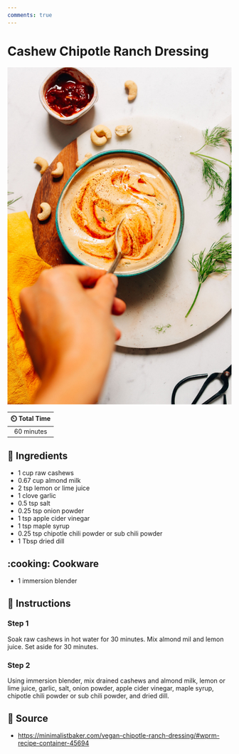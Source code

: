 ```yaml
---
comments: true
---
```

# Cashew Chipotle Ranch Dressing

![Cashew Chipotle Ranch Dressing](../assets/images/cashew-chipotle-ranch-dressing.jpg)

| :timer_clock: Total Time |
|:-----------------------: |
| 60 minutes |

## :salt: Ingredients

- 1 cup raw cashews
- 0.67 cup almond milk
- 2 tsp lemon or lime juice
- 1 clove garlic
- 0.5 tsp salt
- 0.25 tsp onion powder
- 1 tsp apple cider vinegar
- 1 tsp maple syrup
- 0.25 tsp chipotle chili powder or sub chili powder
- 1 Tbsp dried dill

## :cooking: Cookware

- 1 immersion blender

## :pencil: Instructions

### Step 1

Soak raw cashews in hot water for 30 minutes. Mix almond mil and lemon juice. Set aside for 30 minutes.

### Step 2

Using immersion blender, mix drained cashews and almond milk, lemon or lime juice, garlic, salt, onion powder, apple
cider vinegar, maple syrup, chipotle chili powder or sub chili powder, and dried dill.

## :link: Source

- <https://minimalistbaker.com/vegan-chipotle-ranch-dressing/#wprm-recipe-container-45694>
